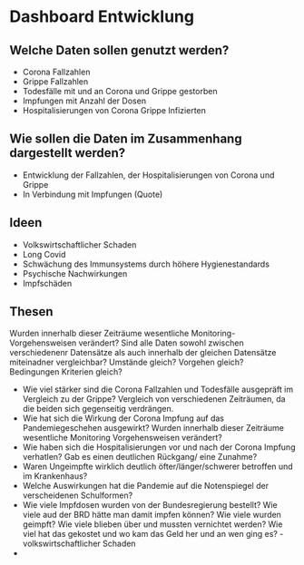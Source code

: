# Dashboard Entwicklung

## Welche Daten sollen genutzt werden?

- Corona Fallzahlen
- Grippe Fallzahlen
- Todesfälle mit und an Corona und Grippe gestorben
- Impfungen mit Anzahl der Dosen
- Hospitalisierungen von Corona Grippe Infizierten

## Wie sollen die Daten im Zusammenhang dargestellt werden?

- Entwicklung der Fallzahlen, der Hospitalisierungen von Corona und Grippe
- In Verbindung mit Impfungen (Quote)

## Ideen

- Volkswirtschaftlicher Schaden
- Long Covid
- Schwächung des Immunsystems durch höhere Hygienestandards
- Psychische Nachwirkungen
- Impfschäden

## Thesen

Wurden innerhalb dieser Zeiträume wesentliche Monitoring-Vorgehensweisen verändert?
Sind alle Daten sowohl zwischen verschiedenenr Datensätze als auch innerhalb der gleichen Datensätze miteinadner vergleichbar? Umstände gleich? Vorgehen gleich? Bedingungen Kriterien gleich?


- Wie viel stärker sind die Corona Fallzahlen und Todesfälle ausgepräft im Vergleich zu der Grippe? Vergleich von verschiedenen Zeiträumen, da die beiden sich gegenseitig verdrängen.
- Wie hat sich die Wirkung der Corona Impfung auf das Pandemiegeschehen ausgewirkt? Wurden innerhalb dieser Zeiträume wesentliche Monitoring Vorgehensweisen verändert? 
- Wie haben sich die Hospitalisierungen vor und nach der Corona Impfung verhatlen? Gab es einen deutlichen Rückgang/ eine Zunahme?
- Waren Ungeimpfte wirklich deutlich öfter/länger/schwerer betroffen und im Krankenhaus?
- Welche Auswirkungen hat die Pandemie auf die Notenspiegel der verscheidenen Schulformen?
- Wie viele Impfdosen wurden von der Bundesregierung bestellt? Wie viele aud der BRD hätte man damit impfen können? Wie viele wurden geimpft? Wie viele blieben über und mussten vernichtet werden? Wie viel hat das gekostet und wo kam das Geld her und an wen ging es? - volkswirtschaftlicher Schaden
- 
